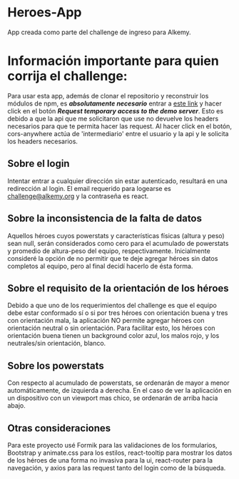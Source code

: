 # Heroes-App

App creada como parte del challenge de ingreso para Alkemy.


# Información importante para quien corrija el challenge:
Para usar esta app, además de clonar el repositorio y reconstruir los módulos de npm, es ***absolutamente necesario*** entrar a [este link](https://cors-anywhere.herokuapp.com/corsdemo) y hacer click en el botón ***Request temporary access to the demo server***. Esto es debido a que la api que me solicitaron que use no devuelve los headers necesarios para que te permita hacer las request. Al hacer click en el botón, cors-anywhere actúa de 'intermediario' entre el usuario y la api y le solicita los headers necesarios.

## Sobre el login
Intentar entrar a cualquier dirección sin estar autenticado, resultará en una redirección al login. El email requerido para logearse es challenge@alkemy.org y la contraseña es react.

## Sobre la inconsistencia de la falta de datos
Aquellos héroes cuyos powerstats y características físicas (altura y peso) sean null, serán considerados como cero para el acumulado de powerstats y promedio de altura-peso del equipo, respectivamente.
Inicialmente consideré la opción de no permitir que te deje agregar héroes sin datos completos al equipo, pero al final decidí hacerlo de ésta forma.

## Sobre el requisito de la orientación de los héroes
Debido a que uno de los requerimientos del challenge es que el equipo debe estar conformado sí o si por tres héroes con orientación buena y tres con orientación mala, la aplicación NO permite agregar héroes con orientación neutral o sin orientación. Para facilitar esto, los héroes con orientación buena tienen un background color azul, los malos rojo, y los neutrales/sin orientación, blanco.

## Sobre los powerstats
Con respecto al acumulado de powerstats, se ordenarán de mayor a menor automáticamente, de izquierda a derecha. En el caso de ver la aplicación en un dispositivo con un viewport mas chico, se ordenarán de arriba hacia abajo.

## Otras consideraciones
Para este proyecto usé Formik para las validaciones de los formularios, Bootstrap y animate.css para los estilos, react-tooltip para mostrar los datos de los héroes de una forma no invasiva para la ui, react-router para la navegación, y axios para las request tanto del login como de la búsqueda.

